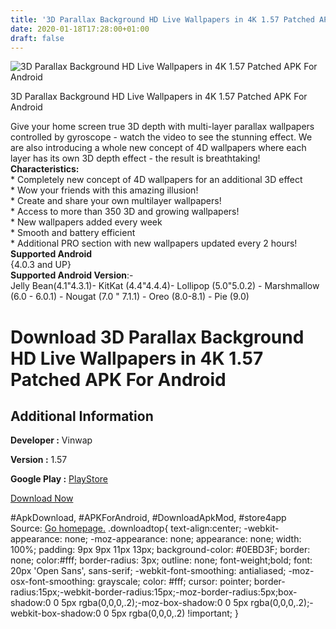```yaml
---
title: '3D Parallax Background HD Live Wallpapers in 4K 1.57 Patched APK For Android'
date: 2020-01-18T17:28:00+01:00
draft: false
---
```


![3D Parallax Background HD Live Wallpapers in 4K 1.57 Patched APK For Android](https://i1.wp.com/apkhome.net/wp-content/uploads/2020/01/3D-Parallax-Background-HD-Live-Wallpapers-in-4K-1.57-Patched.png "3D Parallax Background HD Live Wallpapers in 4K 1.57 Patched APK For Android")

  

3D Parallax Background HD Live Wallpapers in 4K 1.57 Patched APK For Android

Give your home screen true 3D depth with multi-layer parallax wallpapers controlled by gyroscope - watch the video to see the stunning effect. We are also introducing a whole new concept of 4D wallpapers where each layer has its own 3D depth effect - the result is breathtaking!  
**Characteristics:**  
\* Completely new concept of 4D wallpapers for an additional 3D effect  
\* Wow your friends with this amazing illusion!  
\* Create and share your own multilayer wallpapers!  
\* Access to more than 350 3D and growing wallpapers!  
\* New wallpapers added every week  
\* Smooth and battery efficient  
\* Additional PRO section with new wallpapers updated every 2 hours!  
**Supported Android**  
{4.0.3 and UP}  
**Supported Android Version**:-  
Jelly Bean(4.1"4.3.1)- KitKat (4.4"4.4.4)- Lollipop (5.0"5.0.2) - Marshmallow (6.0 - 6.0.1) - Nougat (7.0 " 7.1.1) - Oreo (8.0-8.1) - Pie (9.0)

Download 3D Parallax Background HD Live Wallpapers in 4K 1.57 Patched APK For Android
=====================================================================================

Additional Information
----------------------

**Developer :** Vinwap

**Version :** 1.57

**Google Play :** [PlayStore](https://play.google.com/store/apps/details?id=com.vinwap.parallaxwallpaper)

  

[Download Now](https://store4app.co/post/3d-parallax-background-hd-live-wallpapers-in-4k-1-57-patched-apk-for-android_1579362082)

  
#ApkDownload, #APKForAndroid, #DownloadApkMod, #store4app  
Source: [Go homepage.](https://store4app.co/post/3d-parallax-background-hd-live-wallpapers-in-4k-1-57-patched-apk-for-android_1579362082) .downloadtop{ text-align:center; -webkit-appearance: none; -moz-appearance: none; appearance: none; width: 100%; padding: 9px 9px 11px 13px; background-color: #0EBD3F; border: none; color:#fff; border-radius: 3px; outline: none; font-weight;bold; font: 20px 'Open Sans', sans-serif; -webkit-font-smoothing: antialiased; -moz-osx-font-smoothing: grayscale; color: #fff; cursor: pointer; border-radius:15px;-webkit-border-radius:15px;-moz-border-radius:5px;box-shadow:0 0 5px rgba(0,0,0,.2);-moz-box-shadow:0 0 5px rgba(0,0,0,.2);-webkit-box-shadow:0 0 5px rgba(0,0,0,.2) !important; }